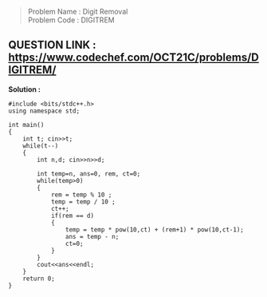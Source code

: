 >Problem Name : Digit Removal <br>
>Problem Code : DIGITREM <br>

## QUESTION LINK : https://www.codechef.com/OCT21C/problems/DIGITREM/

**Solution :**

```
#include <bits/stdc++.h>
using namespace std;

int main() 
{
	int t; cin>>t;
	while(t--)
	{
	    int n,d; cin>>n>>d;
      
	    int temp=n, ans=0, rem, ct=0;
	    while(temp>0)
	    {
	        rem = temp % 10 ;
	        temp = temp / 10 ;
	        ct++;
	        if(rem == d)
	        {
	            temp = temp * pow(10,ct) + (rem+1) * pow(10,ct-1);
	            ans = temp - n; 
	            ct=0;
	        }
	    }     
	    cout<<ans<<endl;
	}
	return 0;
}
```

